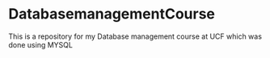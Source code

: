 # DatabasemanagementCourse

This is a repository for my Database management course at UCF which was done using MYSQL
